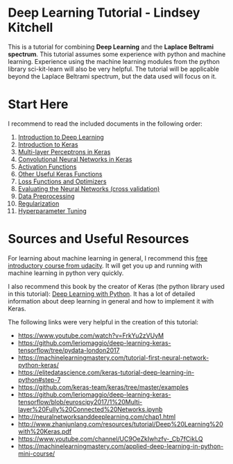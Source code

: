 # Deep Learning Tutorial - Lindsey Kitchell
This is a tutorial for combining **Deep Learning** and the **Laplace Beltrami spectrum**. This tutorial assumes some experience with python and machine learning. Experience using the machine learning modules from the python library sci-kit-learn will also be very helpful. The tutorial will be applicable beyond the Laplace Beltrami spectrum, but the data used will focus on it. 

# Start Here
I recommend to read the included documents in the following order:
1. [Introduction to Deep Learning](https://github.com/kitchell/DeepLearningTutorial_LBspectrum/blob/master/Introduction.md)
2. [Introduction to Keras](https://github.com/kitchell/DeepLearningTutorial_LBspectrum/blob/master/keras_basics.md)
3. [Multi-layer Perceptrons in Keras](https://github.com/kitchell/DeepLearningTutorial_LBspectrum/blob/master/MLP.md)
4. [Convolutional Neural Networks in Keras](https://github.com/kitchell/DeepLearningTutorial_LBspectrum/blob/master/CNN.md)
5. [Activation Functions](https://github.com/kitchell/DeepLearningTutorial_LBspectrum/blob/master/ActivationFxns.md)
6. [Other Useful Keras Functions](https://github.com/kitchell/DeepLearningTutorial_LBspectrum/blob/master/UsefulKerasFxns.md)
7. [Loss Functions and Optimizers](https://github.com/kitchell/DeepLearningTutorial_LBspectrum/blob/master/LossFxnsOptimizers.md)
8. [Evaluating the Neural Networks (cross validation)](https://github.com/kitchell/DeepLearningTutorial_LBspectrum/blob/master/EvaluatingtheNN.md)
9. [Data Preprocessing](https://github.com/kitchell/DeepLearningTutorial_LBspectrum/blob/master/DataPreprocessing.md)
10. [Regularization](https://github.com/kitchell/DeepLearningTutorial_LBspectrum/blob/master/Regularization.md)
11. [Hyperparameter Tuning](https://github.com/kitchell/DeepLearningTutorial_LBspectrum/blob/master/HyperparamTuning.md)


# Sources and Useful Resources

For learning about machine learning in general, I recommend this [free introductory course from udacity](https://www.udacity.com/course/intro-to-machine-learning--ud120). It will get you up and running with machine learning in python very quickly. 

I also recommend this book by the creator of Keras (the python library used in this tutorial): [Deep Learning with Python](https://www.manning.com/books/deep-learning-with-python). It has a lot of detailed information about deep learning in general and how to implement it with Keras. 

The following links were very helpful in the creation of this tutorial:

* https://www.youtube.com/watch?v=FrkYu2zVUyM
* https://github.com/leriomaggio/deep-learning-keras-tensorflow/tree/pydata-london2017
* https://machinelearningmastery.com/tutorial-first-neural-network-python-keras/
* https://elitedatascience.com/keras-tutorial-deep-learning-in-python#step-7
* https://github.com/keras-team/keras/tree/master/examples
* https://github.com/leriomaggio/deep-learning-keras-tensorflow/blob/euroscipy2017/1%20Multi-layer%20Fully%20Connected%20Networks.ipynb
* http://neuralnetworksanddeeplearning.com/chap1.html
* http://www.zhanjunlang.com/resources/tutorial/Deep%20Learning%20with%20Keras.pdf
* https://www.youtube.com/channel/UC9OeZkIwhzfv-_Cb7fCikLQ
* https://machinelearningmastery.com/applied-deep-learning-in-python-mini-course/


